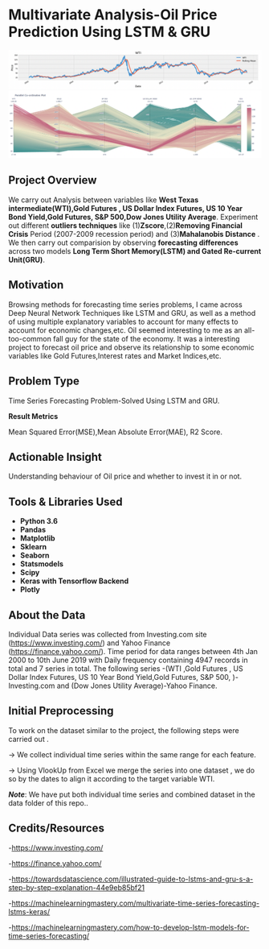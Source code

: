 # Multivariate Analysis-Oil Price Prediction Using LSTM & GRU
![My Image](oil_pic_1.png)
![My Image](oil_pic_2.png)


## Project Overview 
We carry out Analysis between variables like **West Texas intermediate(WTI),Gold Futures , US Dollar Index Futures, US 10 Year Bond Yield,Gold Futures, S&P 500,Dow Jones Utility Average**. 
Experiment out different **outliers techniques** like (1)**Zscore**,(2)**Removing Financial Crisis** Period (2007-2009 recession period) and (3)**Mahalanobis Distance** .
We then carry out comparision by observing **forecasting differences** across two models **Long Term Short Memory(LSTM) and Gated Re-current Unit(GRU)**.

## Motivation
Browsing methods for forecasting time series problems, I came across Deep Neural Network Techniques like LSTM and GRU, as well as a method of using multiple explanatory variables to account for many effects to account for economic changes,etc.
Oil seemed interesting to me as an all-too-common fall guy for the state of the economy.
It was a interesting project to forecast oil price and observe its relationship to some economic variables like Gold Futures,Interest rates and Market Indices,etc.


## Problem Type
Time Series Forecasting Problem-Solved Using LSTM and GRU.

**Result Metrics**

Mean Squared Error(MSE),Mean Absolute Error(MAE), R2 Score.

## Actionable Insight
Understanding behaviour of Oil price and whether to invest it in or not.

## Tools & Libraries Used
- **Python 3.6**
- **Pandas**        
- **Matplotlib**        
- **Sklearn**            
- **Seaborn**
- **Statsmodels**      
- **Scipy** 
- **Keras with Tensorflow Backend**
- **Plotly** 



       

## About the Data
Individual Data series was collected from Investing.com site (https://www.investing.com/) and Yahoo Finance (https://finance.yahoo.com/). 
Time period for data ranges between 4th Jan 2000 to 10th June 2019 with Daily frequency containing 4947 records in total and 7 series in total.
The following series -(WTI ,Gold Futures , US Dollar Index Futures, US 10 Year Bond Yield,Gold Futures, S&P 500, )-Investing.com and (Dow Jones Utility Average)-Yahoo Finance.

## Initial Preprocessing 
To work on the dataset similar to the project, the following steps were carried out .

-> We collect individual time series within the same range for each feature.

-> Using VlookUp from Excel we merge the series into one dataset , we do so by the dates to align it according to the target variable WTI.

***Note***: We have put both individual time series and combined dataset in the data folder of this repo..


## Credits/Resources
-https://www.investing.com/

-https://finance.yahoo.com/

-https://towardsdatascience.com/illustrated-guide-to-lstms-and-gru-s-a-step-by-step-explanation-44e9eb85bf21

-https://machinelearningmastery.com/multivariate-time-series-forecasting-lstms-keras/

-https://machinelearningmastery.com/how-to-develop-lstm-models-for-time-series-forecasting/




